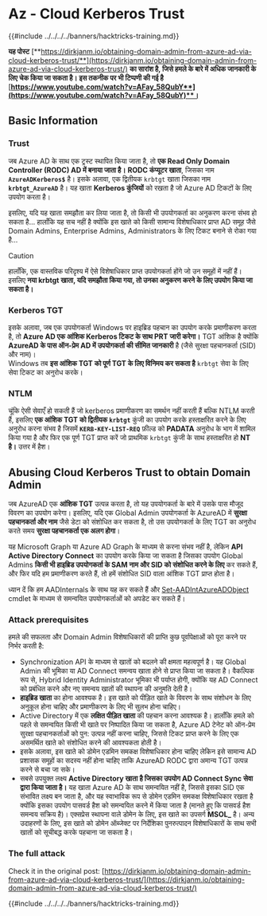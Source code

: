 # Az - Cloud Kerberos Trust

{{#include ../../../../banners/hacktricks-training.md}}

**यह पोस्ट** [**https://dirkjanm.io/obtaining-domain-admin-from-azure-ad-via-cloud-kerberos-trust/**](https://dirkjanm.io/obtaining-domain-admin-from-azure-ad-via-cloud-kerberos-trust/) **का सारांश है, जिसे हमले के बारे में अधिक जानकारी के लिए चेक किया जा सकता है। इस तकनीक पर भी टिप्पणी की गई है** [**https://www.youtube.com/watch?v=AFay_58QubY**](https://www.youtube.com/watch?v=AFay_58QubY)**।**

## Basic Information

### Trust

जब Azure AD के साथ एक ट्रस्ट स्थापित किया जाता है, तो **एक Read Only Domain Controller (RODC) AD में बनाया जाता है।** **RODC कंप्यूटर खाता**, जिसका नाम **`AzureADKerberos$`** है। इसके अलावा, एक द्वितीयक `krbtgt` खाता जिसका नाम **`krbtgt_AzureAD`** है। यह खाता **Kerberos कुंजियों** को रखता है जो Azure AD टिकटों के लिए उपयोग करता है।

इसलिए, यदि यह खाता समझौता कर लिया जाता है, तो किसी भी उपयोगकर्ता का अनुकरण करना संभव हो सकता है... हालाँकि यह सच नहीं है क्योंकि इस खाते को किसी सामान्य विशेषाधिकार प्राप्त AD समूह जैसे Domain Admins, Enterprise Admins, Administrators के लिए टिकट बनाने से रोका गया है...

> [!CAUTION]
> हालाँकि, एक वास्तविक परिदृश्य में ऐसे विशेषाधिकार प्राप्त उपयोगकर्ता होंगे जो उन समूहों में नहीं हैं। इसलिए **नया krbtgt खाता, यदि समझौता किया गया, तो उनका अनुकरण करने के लिए उपयोग किया जा सकता है।**

### Kerberos TGT

इसके अलावा, जब एक उपयोगकर्ता Windows पर हाइब्रिड पहचान का उपयोग करके प्रमाणीकरण करता है, तो **Azure AD एक आंशिक Kerberos टिकट के साथ PRT जारी करेगा।** TGT आंशिक है क्योंकि **AzureAD के पास ऑन-प्रेम AD में उपयोगकर्ता की सीमित जानकारी** है (जैसे सुरक्षा पहचानकर्ता (SID) और नाम)।\
Windows तब **इस आंशिक TGT को पूर्ण TGT के लिए विनिमय कर सकता है** `krbtgt` सेवा के लिए सेवा टिकट का अनुरोध करके।

### NTLM

चूंकि ऐसी सेवाएँ हो सकती हैं जो kerberos प्रमाणीकरण का समर्थन नहीं करती हैं बल्कि NTLM करती हैं, इसलिए **एक आंशिक TGT को द्वितीयक `krbtgt`** कुंजी का उपयोग करके हस्ताक्षरित करने के लिए अनुरोध करना संभव है जिसमें **`KERB-KEY-LIST-REQ`** फ़ील्ड को **PADATA** अनुरोध के भाग में शामिल किया गया है और फिर एक पूर्ण TGT प्राप्त करें जो प्राथमिक `krbtgt` कुंजी के साथ हस्ताक्षरित हो **NT है।** उत्तर में हैश।

## Abusing Cloud Kerberos Trust to obtain Domain Admin <a href="#abusing-cloud-kerberos-trust-to-obtain-domain-admin" id="abusing-cloud-kerberos-trust-to-obtain-domain-admin"></a>

जब AzureAD एक **आंशिक TGT** उत्पन्न करता है, तो यह उपयोगकर्ता के बारे में उसके पास मौजूद विवरण का उपयोग करेगा। इसलिए, यदि एक Global Admin उपयोगकर्ता के AzureAD में **सुरक्षा पहचानकर्ता और नाम** जैसे डेटा को संशोधित कर सकता है, तो उस उपयोगकर्ता के लिए TGT का अनुरोध करते समय **सुरक्षा पहचानकर्ता एक अलग होगा**।

यह Microsoft Graph या Azure AD Graph के माध्यम से करना संभव नहीं है, लेकिन **API Active Directory Connect** का उपयोग करके किया जा सकता है जिसका उपयोग Global Admins **किसी भी हाइब्रिड उपयोगकर्ता के SAM नाम और SID को संशोधित करने के लिए** कर सकते हैं, और फिर यदि हम प्रमाणीकरण करते हैं, तो हमें संशोधित SID वाला आंशिक TGT प्राप्त होता है।

ध्यान दें कि हम AADInternals के साथ यह कर सकते हैं और [Set-AADIntAzureADObject](https://aadinternals.com/aadinternals/#set-aadintazureadobject-a) cmdlet के माध्यम से समन्वयित उपयोगकर्ताओं को अपडेट कर सकते हैं।

### Attack prerequisites <a href="#attack-prerequisites" id="attack-prerequisites"></a>

हमले की सफलता और Domain Admin विशेषाधिकारों की प्राप्ति कुछ पूर्वापेक्षाओं को पूरा करने पर निर्भर करती है:

- Synchronization API के माध्यम से खातों को बदलने की क्षमता महत्वपूर्ण है। यह Global Admin की भूमिका या AD Connect समन्वय खाता होने से प्राप्त किया जा सकता है। वैकल्पिक रूप से, Hybrid Identity Administrator भूमिका भी पर्याप्त होगी, क्योंकि यह AD Connect को प्रबंधित करने और नए समन्वय खातों की स्थापना की अनुमति देती है।
- **हाइब्रिड खाता** का होना आवश्यक है। इस खाते को पीड़ित खाते के विवरण के साथ संशोधन के लिए अनुकूल होना चाहिए और प्रमाणीकरण के लिए भी सुलभ होना चाहिए।
- Active Directory में एक **लक्षित पीड़ित खाता** की पहचान करना आवश्यक है। हालाँकि हमले को पहले से समन्वयित किसी भी खाते पर निष्पादित किया जा सकता है, Azure AD टेनेट को ऑन-प्रेम सुरक्षा पहचानकर्ताओं को पुन: उत्पन्न नहीं करना चाहिए, जिससे टिकट प्राप्त करने के लिए एक असमर्थित खाते को संशोधित करने की आवश्यकता होती है।
- इसके अलावा, इस खाते को डोमेन एडमिन समकक्ष विशेषाधिकार होना चाहिए लेकिन इसे सामान्य AD प्रशासक समूहों का सदस्य नहीं होना चाहिए ताकि AzureAD RODC द्वारा अमान्य TGT उत्पन्न करने से बचा जा सके।
- सबसे उपयुक्त लक्ष्य **Active Directory खाता है जिसका उपयोग AD Connect Sync सेवा द्वारा किया जाता है।** यह खाता Azure AD के साथ समन्वयित नहीं है, जिससे इसका SID एक संभावित लक्ष्य बन जाता है, और यह स्वाभाविक रूप से डोमेन एडमिन समकक्ष विशेषाधिकार रखता है क्योंकि इसका उपयोग पासवर्ड हैश को समन्वयित करने में किया जाता है (मानते हुए कि पासवर्ड हैश समन्वय सक्रिय है)। एक्सप्रेस स्थापना वाले डोमेन के लिए, इस खाते का उपसर्ग **MSOL\_** है। अन्य उदाहरणों के लिए, इस खाते को डोमेन ऑब्जेक्ट पर निर्देशिका पुनरुत्पादन विशेषाधिकारों के साथ सभी खातों को सूचीबद्ध करके पहचाना जा सकता है।

### The full attack <a href="#the-full-attack" id="the-full-attack"></a>

Check it in the original post: [https://dirkjanm.io/obtaining-domain-admin-from-azure-ad-via-cloud-kerberos-trust/](https://dirkjanm.io/obtaining-domain-admin-from-azure-ad-via-cloud-kerberos-trust/)

{{#include ../../../../banners/hacktricks-training.md}}
